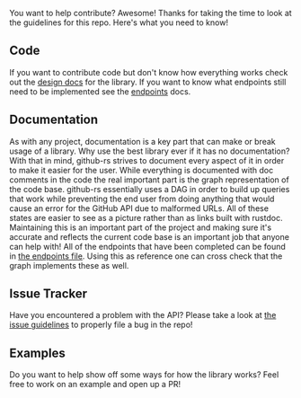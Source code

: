 You want to help contribute? Awesome! Thanks for taking the time to look at the
guidelines for this repo. Here's what you need to know!

## Code
If you want to contribute code but don't know how everything works check out the
[design docs](./docs/design.md) for the library. If you want to know what
endpoints still need to be implemented see the [endpoints](./docs/endpoints.md)
docs.

## Documentation
As with any project, documentation is a key part that can make or break usage of
a library. Why use the best library ever if it has no documentation? With that
in mind, github-rs strives to document every aspect of it in order to make it
easier for the user. While everything is documented with doc comments in the
code the real important part is the graph representation of the code base.
github-rs essentially uses a DAG in order to build up queries that work while
preventing the end user from doing anything that would cause an error for the
GitHub API due to malformed URLs. All of these states are easier to see as
a picture rather than as links built with rustdoc. Maintaining this is an
important part of the project and making sure it's accurate and reflects the
current code base is an important job that anyone can help with! All of the
endpoints that have been completed can be found in [the endpoints
file](./docs/endpoints.md). Using this as reference one can cross check that the
graph implements these as well.

## Issue Tracker
Have you encountered a problem with the API? Please take a look at [the issue
guidelines](./docs/issues.md) to properly file a bug in the repo!

## Examples
Do you want to help show off some ways for how the library works? Feel free to
work on an example and open up a PR!

